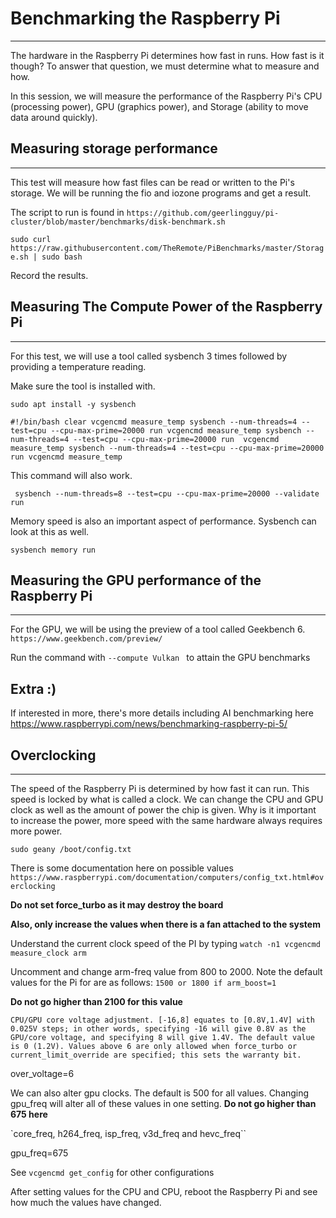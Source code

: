 # Benchmarking the Raspberry Pi
---
The hardware in the Raspberry Pi determines how fast in runs.  How fast is it though? To answer that question, we must determine what to measure and how.

In this session, we will measure the performance of the Raspberry Pi's CPU (processing power), GPU (graphics power), and Storage (ability to move data around quickly).

## Measuring storage performance
---
This test will measure how fast files can be read or written to the Pi's storage. We will be running the fio and iozone programs and get a result.

The script to run is found in 
`https://github.com/geerlingguy/pi-cluster/blob/master/benchmarks/disk-benchmark.sh`

`sudo curl https://raw.githubusercontent.com/TheRemote/PiBenchmarks/master/Storage.sh | sudo bash`

Record the results.

## Measuring The Compute Power of the Raspberry Pi
---

For this test, we will use a tool called sysbench 3 times followed by providing a temperature reading.

Make sure the tool is installed with.

`sudo apt install -y sysbench`

`#!/bin/bash
clear
vcgencmd measure_temp
sysbench --num-threads=4 --test=cpu --cpu-max-prime=20000 run
vcgencmd measure_temp
sysbench --num-threads=4 --test=cpu --cpu-max-prime=20000 run 
vcgencmd measure_temp
sysbench --num-threads=4 --test=cpu --cpu-max-prime=20000 run
vcgencmd measure_temp`

This command will also work.

` sysbench --num-threads=8 --test=cpu --cpu-max-prime=20000 --validate run`

Memory speed is also an important aspect of performance.  Sysbench can look at this as well.

`sysbench memory run`

## Measuring the GPU performance of the Raspberry Pi
---

For the GPU, we will be using the preview of a tool called Geekbench 6.
`https://www.geekbench.com/preview/`


Run the command with `--compute Vulkan ` to attain the GPU benchmarks

## Extra :) 
If interested in more, there's more details including AI benchmarking here https://www.raspberrypi.com/news/benchmarking-raspberry-pi-5/

## Overclocking
---
The speed of the Raspberry Pi is determined by how fast it can run.  This speed is locked by what is called a clock.  We can change the CPU and GPU clock as well as the amount of power the chip is given.  Why is it important to increase the power, more speed with the same hardware always requires more power.

`sudo geany /boot/config.txt`

There is some documentation here on possible values `https://www.raspberrypi.com/documentation/computers/config_txt.html#overclocking`

**Do not set force_turbo as it may destroy the board**

**Also, only increase the values when there is a fan attached to the system**

Understand the current clock speed of the PI by typing `watch -n1 vcgencmd measure_clock arm`

Uncomment and change arm-freq value from 800 to 2000.
Note the default values for the Pi for are as follows:
`1500 or 1800 if arm_boost=1`

**Do not go higher than 2100 for this value**


`CPU/GPU core voltage adjustment. [-16,8] equates to [0.8V,1.4V] with 0.025V steps; in other words, specifying -16 will give 0.8V as the GPU/core voltage, and specifying 8 will give 1.4V. The default value is 0 (1.2V). Values above 6 are only allowed when force_turbo or current_limit_override are specified; this sets the warranty bit.`

over_voltage=6

We can also alter gpu clocks.  The default is 500 for all values. Changing gpu_freq will alter all of these values in one setting.  **Do not go higher than 675 here**

`core_freq, h264_freq, isp_freq, v3d_freq and hevc_freq``

gpu_freq=675

See `vcgencmd get_config` for other configurations

After setting values for the CPU and CPU, reboot the Raspberry Pi and see how much the values have changed.